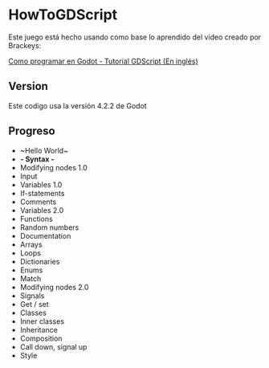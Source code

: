 # HowToGDScript

Este juego está hecho usando como base lo aprendido del video creado por Brackeys:

[Como programar en Godot - Tutorial GDScript (En inglés)](https://youtu.be/e1zJS31tr88?si=rroC-wdmowP-2XvF)

## Version

Este codigo usa la versión 4.2.2 de Godot

## Progreso

- ~Hello World~
- **- Syntax -**
- Modifying nodes 1.0
- Input
- Variables 1.0
- If-statements
- Comments
- Variables 2.0
- Functions
- Random numbers
- Documentation
- Arrays
- Loops
- Dictionaries
- Enums
- Match
- Modifying nodes 2.0
- Signals
- Get / set
- Classes
- Inner classes
- Inheritance
- Composition
- Call down, signal up
- Style
